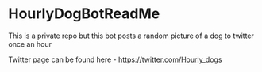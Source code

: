 # HourlyDogBotReadMe
This is a private repo but this bot posts a random picture of a dog to twitter once an hour

Twitter page can be found here - https://twitter.com/Hourly_dogs
